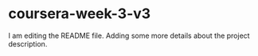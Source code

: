 # coursera-week-3-v3
I am editing the README file. Adding some more details about the project description.
